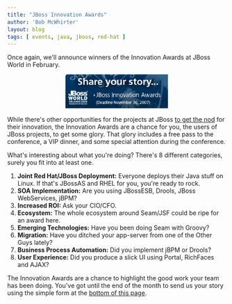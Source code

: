 ```yaml
---
title: "JBoss Innovation Awards"
author: 'Bob McWhirter'
layout: blog
tags: [ events, java, jboss, red-hat ]
---
```

Once again, we'll announce winners of the Innovation Awards at JBoss World in February.
<p style="text-align: center">
  <a href="http://jbossworld.com/jbia/" title="JBoss Innovation Awards">
    <img src="/blog/assets/spotlight_jbw_jia_deadline.jpg" height="78" width="236"/>
  </a>
</p>
While there's other opportunities for the projects at JBoss <a href="http://www.infoworld.com/slideshow/2007/09/114-best_of_open_so-4.html" title="Best App Server Ever!">to get the nod</a> for their innovation, the Innovation Awards are a chance for you, the users of JBoss projects, to get some glory.  That glory includes a free pass to the conference, a VIP dinner, and some special attention during the conference.

What's interesting about what you're doing?  There's 8 different categories, surely you fit into at least one.
<ol>
	<li><strong>Joint Red Hat/JBoss Deployment:</strong> Everyone deploys their Java stuff on Linux.  If that's JBossAS and RHEL for you, you're ready to rock.</li>
	<li><strong>SOA Implementation:</strong> Are you using JBossESB, Drools, JBoss WebServices, jBPM?</li>
	<li><strong>Increased ROI:</strong> Ask your CIO/CFO.</li>
	<li><strong>Ecosystem:</strong> The whole ecosystem around Seam/JSF could be ripe for an award here.</li>
	<li><strong>Emerging Technologies:</strong> Have you been doing Seam with Groovy?</li>
	<li><strong>Migration:</strong> Have you ditched your app-server from one of the Other Guys lately?</li>
	<li><strong>Business Process Automation:</strong> Did you implement jBPM or Drools?</li>
	<li><strong>User Experience:</strong> Did you produce a slick UI using Portal, RichFaces and AJAX?</li>
</ol>
The Innovation Awards are a chance to highlight the good work your team has been doing.  You've got until the end of the month to send us your story using the simple form at the <a href="http://jbossworld.com/jbia/#anchor" title="Innovation Awards form">bottom of this page</a>.
